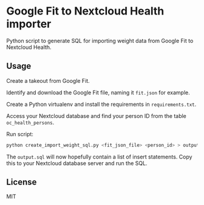 # Google Fit to Nextcloud Health importer

Python script to generate SQL for importing weight data from 
Google Fit to Nextcloud Health.

## Usage

Create a takeout from Google Fit.

Identify and download the Google Fit file, naming it `fit.json` for example.

Create a Python virtualenv and install the requirements in `requirements.txt`.

Access your Nextcloud database and find your person ID from the table
`oc_health_persons`.

Run script:

```bash
python create_import_weight_sql.py <fit_json_file> <person_id> > output.sql
```

The `output.sql` will now hopefully contain a list of insert statements.
Copy this to your Nextcloud database server and run the SQL.

## License

MIT
